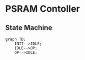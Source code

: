 # PSRAM Contoller
## State Machine
```mermaid
graph TD;
    INIT-->IDLE;
    IDLE-->OP;
    OP-->IDLE;
```
